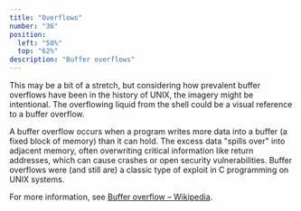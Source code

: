 ```yaml
---
title: "Overflows"
number: "36"
position:
  left: "50%"
  top: "62%"
description: "Buffer overflows"
---
```


This may be a bit of a stretch, but considering how prevalent buffer overflows 
have been in the history of UNIX, the imagery might be intentional. The 
overflowing liquid from the shell could be a visual reference to a buffer overflow.

A buffer overflow occurs when a program writes more data into a buffer (a fixed 
block of memory) than it can hold. The excess data "spills over" into adjacent 
memory, often overwriting critical information like return addresses, which can 
cause crashes or open security vulnerabilities. Buffer overflows were (and still 
are) a classic type of exploit in C programming on UNIX systems.

For more information, see 
[Buffer overflow – Wikipedia](https://en.wikipedia.org/wiki/Buffer_overflow).

